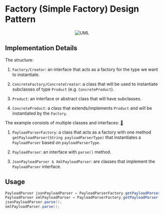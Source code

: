 # Factory (Simple Factory) Design Pattern

<p align="center">
    <img src="https://github.com/omarhosny206/design-patterns/assets/58389695/fe53eb0f-7f6e-4850-9377-09a3683d18a1" alt="UML">
</p>

## Implementation Details

The structure:

1. `Factory/Creator`: an interface that acts as a factory for the type we want to instantiate.

2. `ConcreteFactory/ConcreteCreator`: a class that will be used to instantiate subclasses of type `Product` (e.g. `ConcreteProduct`).

3. `Product`: an interface or abstract class that will have subclasses.

4. `ConcreteProduct`: a class that extends/implements `Product` and will be instantiated by the `Factory`.


The example consists of multiple classes and interfaces: [🔗](./)

1. `PayloadParserFactory`: a class that acts as a factory with one method `getPayloadParser(String payloadParserType)` that instantiates a `PayloadParser` based on `payloadParserType`.

2. `PayloadParser`: an interface with `parse()` method.

3. `JsonPayloadParser & XmlPayloadParser`: are classes that implement the `PayloadParser` interface.

## Usage

```java
PayloadParser jsonPayloadParser = PayloadParserFactory.getPayloadParser("JSON");
PayloadParser xmlPayloadParser = PayloadParserFactory.getPayloadParser("XML");
jsonPayloadParser.parse();
xmlPayloadParser.parse();
```
